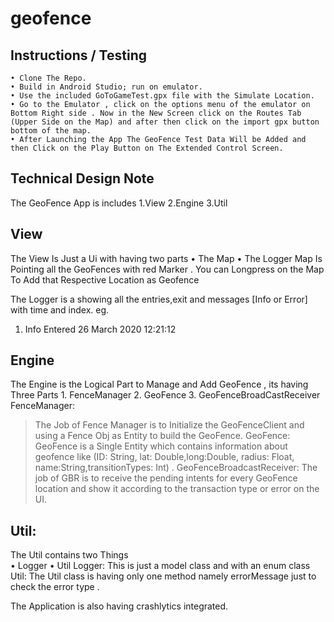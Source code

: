 # geofence

## Instructions / Testing
    • Clone The Repo.
    • Build in Android Studio; run on emulator.
    • Use the included GoToGameTest.gpx file with the Simulate Location.
    • Go to the Emulator , click on the options menu of the emulator on Bottom Right side . Now in the New Screen click on the Routes Tab (Upper Side on the Map) and after then click on the import gpx button bottom of the map.
    • After Launching the App The GeoFence Test Data Will be Added and then Click on the Play Button on The Extended Control Screen.


## Technical Design Note
The GeoFence App is includes 
1.View
2.Engine
3.Util

## View
The View Is Just a Ui with having two parts 
    • The Map
    • The Logger
Map Is Pointing all the GeoFences with red Marker .
You can Longpress on the Map To Add that Respective Location as Geofence

The Logger is a showing all the entries,exit and messages [Info or Error] with time and index.
eg.
1. Info Entered 26 March 2020 12:21:12

## Engine
The Engine is the Logical Part to Manage and Add GeoFence , its having Three Parts
    1. FenceManager
    2. GeoFence
    3. GeoFenceBroadCastReceiver
FenceManager:
> The Job of Fence Manager is to Initialize the GeoFenceClient and using a Fence Obj as Entity to build the GeoFence.
GeoFence:
> GeoFence is a Single Entity which contains information about geofence
> like (ID: String, lat: Double,long:Double, radius: Float, name:String,transitionTypes: Int) . 
GeoFenceBroadcastReceiver:
> The job of GBR is to receive the pending intents for every GeoFence location and show it according to the transaction type or error on the UI.

## Util:
The Util contains two Things  
    • Logger 
    • Util
Logger:
This is just a model class and with an enum class 
Util:
The Util class is having only one method namely errorMessage just to check the error type .


The Application is also having crashlytics integrated.
